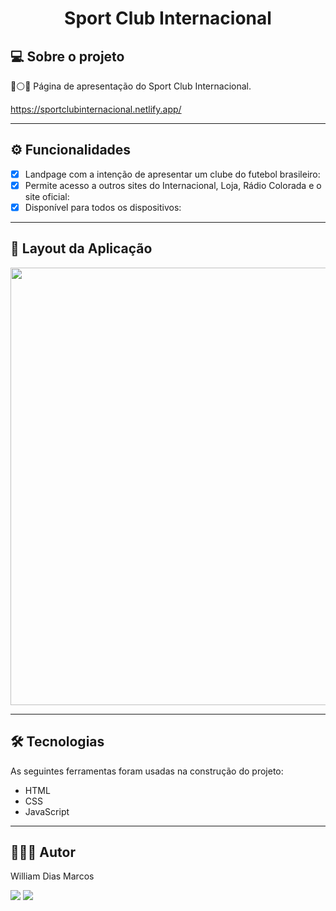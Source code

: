 <h1 align="center"> Sport Club Internacional </h1>

## 💻 Sobre o projeto

🔴⚪️🔴 Página de apresentação do Sport Club Internacional.

https://sportclubinternacional.netlify.app/

---

## ⚙️ Funcionalidades

- [x] Landpage com a intenção de apresentar um clube do futebol brasileiro:
- [x] Permite acesso a outros sites do Internacional, Loja, Rádio Colorada e o site oficial:
- [x] Disponível para todos os dispositivos:

---

## 📱 Layout da Aplicação

<p text  align="center">
<img img width= "700" src= "https://github.com/William-Dias-Marcos/Sport_Club_Internacional/blob/master/to_readme/gif.gif"> 
</p>


---

## 🛠 Tecnologias

As seguintes ferramentas foram usadas na construção do projeto:

- HTML
- CSS
- JavaScript

---

## 👨🏼‍💻 Autor

William Dias Marcos

 <a href = "mailto:william.diasmarcos@gmail.com"><img src="https://img.shields.io/badge/-Gmail-%23333?style=for-the-badge&logo=gmail&logoColor=white"        target="_blank"></a>
 <a href="https://www.linkedin.com/in/william-dias-marcos-25981a192" target="_blank"><img src="https://img.shields.io/badge/-LinkedIn-%230077B5?style=for-the-badge&logo=linkedin&logoColor=white" target="_blank"></a>
